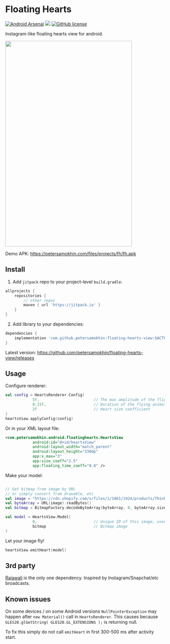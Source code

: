 # Floating Hearts

[![Android Arsenal](https://img.shields.io/badge/Android%20Arsenal-Floating%20Hearts%20view-brightgreen.svg?style=flat)](https://android-arsenal.com/details/1/7155) [![](https://jitpack.io/v/petersamokhin/floating-hearts-view.svg)](https://jitpack.io/#petersamokhin/floating-hearts-view) [![GitHub license](https://img.shields.io/badge/License-MIT-brightgreen.svg)](https://github.com/petersamokhin/floating-hearts-view/blob/master/LICENSE)


Instagram-like floating hearts view for android.

<img src="https://petersamokhin.com/files/projects/fh/demo.gif" width="400" height="651" />

Demo APK: https://petersamokhin.com/files/projects/fh/fh.apk

## Install

1. Add `jitpack` repo to your project-level `build.gradle`:
```groovy
allprojects {
    repositories {
        // other repos
	    maven { url 'https://jitpack.io' }
    }
}
```

2. Add library to your dependencies:
```groovy
dependencies {
    implementation 'com.github.petersamokhin:floating-hearts-view:$ACTUAL_VERSION'
}
```
Latest version: https://github.com/petersamokhin/floating-hearts-view/releases

## Usage

Configure renderer:

```kotlin
val config = HeartsRenderer.Config(
            5f,                        // The max amplitude of the flight along the X axis
            0.15f,                     // Duration of the flying animation will be multiplied by this value (lower — faster)
            2f                         // Heart size coefficient 
)
heartsView.applyConfig(config)
```

Or in your XML layout file:

```xml
<com.petersamokhin.android.floatinghearts.HeartsView
            android:id="@+id/heartsView"
            android:layout_width="match_parent"
            android:layout_height="330dp"
            app:x_max="3"
            app:size_coeff="2.5"
            app:floating_time_coeff="0.8" />
```

Make your model:

```kotlin

// Get bitmap from image by URL
// or simply convert from drawable, etc
val image = "https://cdn.shopify.com/s/files/1/1061/1924/products/Thinking_Face_Emoji_large.png"
val byteArray = URL(image).readBytes()
val bitmap = BitmapFactory.decodeByteArray(byteArray, 0, byteArray.size)

val model = HeartsView.Model(
            0,                         // Unique ID of this image, used for Rajawali materials caching
            bitmap                     // Bitmap image
)
```

Let your image fly!

```kotlin
heartsView.emitHeart(model)
```

## 3rd party
[Rajawali](https://github.com/Rajawali/Rajawali) is the only one dependency. Inspired by Instagram/Snapchat/etc broadcasts.

## Known issues
On some devices / on some Android versions `NullPointerException` may happen after `new Material()` call in `HeartsRenderer`. This causes because `GLES20.glGetString( GLES20.GL_EXTENSIONS );` is returning null.

To fix this simply do not call `emitHeart` in first 300-500 ms after activity start.
